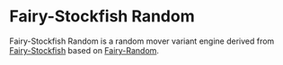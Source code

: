# Fairy-Stockfish Random

Fairy-Stockfish Random is a random mover variant engine derived from [Fairy-Stockfish](https://github.com/ianfab/Fairy-Stockfish) based on [Fairy-Random](https://github.com/Fulmene/Fairy-Random).